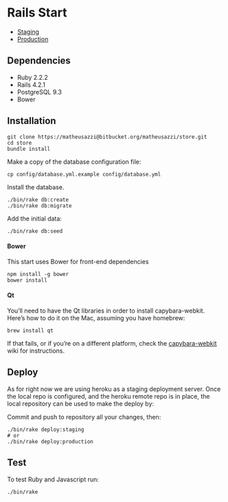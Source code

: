 # Rails Start

- [Staging](http://app.herokuapp.com/)
- [Production](http://app.herokuapp.com/)

## Dependencies

 * Ruby 2.2.2
 * Rails 4.2.1
 * PostgreSQL 9.3
 * Bower

## Installation

```
git clone https://matheusazzi@bitbucket.org/matheusazzi/store.git
cd store
bundle install
```

Make a copy of the database configuration file:

```
cp config/database.yml.example config/database.yml
```

Install the database.

```
./bin/rake db:create
./bin/rake db:migrate
```

Add the initial data:

```
./bin/rake db:seed
```

#### Bower

This start uses Bower for front-end dependencies

```
npm install -g bower
bower install
```

#### Qt

You’ll need to have the Qt libraries in order to install capybara-webkit. Here’s how to do it on the Mac, assuming you have homebrew:

```
brew install qt
```

If that fails, or if you’re on a different platform, check the [capybara-webkit](https://github.com/thoughtbot/capybara-webkit/wiki/Installing-Qt-and-compiling-capybara-webkit) wiki for instructions.

## Deploy

As for right now we are using heroku as a staging deployment server.
Once the local repo is configured, and the heroku remote repo is in place,
the local repository can be used to make the deploy by:

Commit and push to repository all your changes, then:

```
./bin/rake deploy:staging
# or
./bin/rake deploy:production
```

## Test

To test Ruby and Javascript run:

```
./bin/rake
```

